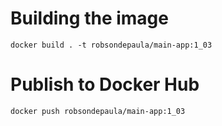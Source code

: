 # Building the image

```
docker build . -t robsondepaula/main-app:1_03
```

# Publish to Docker Hub

```
docker push robsondepaula/main-app:1_03
```
